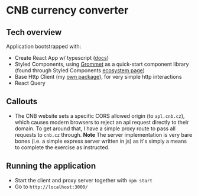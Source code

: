 # CNB currency converter

## Tech overview
Application bootstrapped with:
* Create React App w/ typescript ([docs](https://create-react-app.dev/docs/adding-typescript/#installation))
* Styled Components, using [Grommet](https://v2.grommet.io/) as a quick-start component library (found through Styled Components [ecosystem page](https://styled-components.com/ecosystem))
* Base Http Client (my [own package](https://github.com/tswayne/base-http-client-js)), for very simple http interactions
* React Query

## Callouts
* The CNB website sets a specific CORS allowed origin (to `apl.cnb.cz`), which causes modern browsers to reject an api request directly to their domain.
  To get around that, I have a simple proxy route to pass all requests to `cnb.cz` through.  **Note** The server implementation is very bare bones (i.e. a simple express server written in js) as it's simply a means to complete the exercise as instructed.

## Running the application
* Start the client and proxy server together with `npm start`
* Go to `http://localhost:3000/`